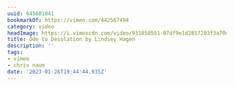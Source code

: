 ```yaml
---
uuid: 645601041
bookmarkOf: https://vimeo.com/442567494
category: video
headImage: https://i.vimeocdn.com/video/931850551-07df9e1d2817203f3a70dd16e975d1578b3400e1c0e5f9c4bcb8f036dc794dce-d_295x166
title: Ode to Desolation by Lindsey Hagen
description: ''
tags:
- vimeo
- chris naum
date: '2023-01-26T19:44:44.935Z'
---
```



